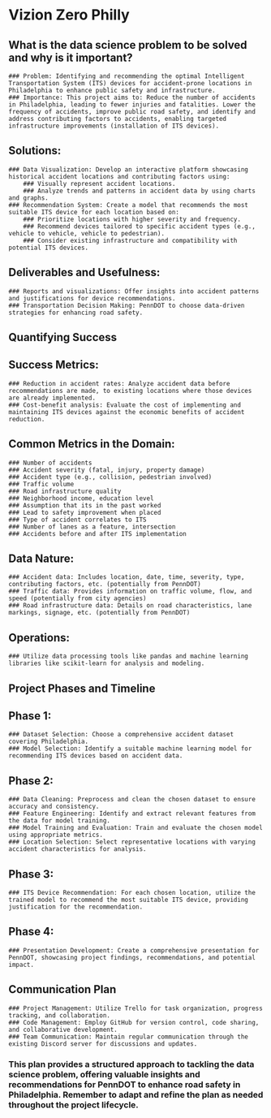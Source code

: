 # Vizion Zero Philly

## What is the data science problem to be solved and why is it important?
    ### Problem: Identifying and recommending the optimal Intelligent Transportation System (ITS) devices for accident-prone locations in Philadelphia to enhance public safety and infrastructure.
    ### Importance: This project aims to: Reduce the number of accidents in Philadelphia, leading to fewer injuries and fatalities. Lower the frequency of accidents, improve public road safety, and identify and address contributing factors to accidents, enabling targeted infrastructure improvements (installation of ITS devices).
## Solutions:
    ### Data Visualization: Develop an interactive platform showcasing historical accident locations and contributing factors using:
        ### Visually represent accident locations.
        ### Analyze trends and patterns in accident data by using charts and graphs.
    ### Recommendation System: Create a model that recommends the most suitable ITS device for each location based on:
        ### Prioritize locations with higher severity and frequency.
        ### Recommend devices tailored to specific accident types (e.g., vehicle to vehicle, vehicle to pedestrian).
        ### Consider existing infrastructure and compatibility with potential ITS devices.

## Deliverables and Usefulness:
    ### Reports and visualizations: Offer insights into accident patterns and justifications for device recommendations.
    ### Transportation Decision Making: PennDOT to choose data-driven strategies for enhancing road safety.

## Quantifying Success
## Success Metrics:
    ### Reduction in accident rates: Analyze accident data before recommendations are made, to existing locations where those devices are already implemented.
    ### Cost-benefit analysis: Evaluate the cost of implementing and maintaining ITS devices against the economic benefits of accident reduction.

## Common Metrics in the Domain:
    ### Number of accidents
    ### Accident severity (fatal, injury, property damage)
    ### Accident type (e.g., collision, pedestrian involved)
    ### Traffic volume
    ### Road infrastructure quality
    ### Neighborhood income, education level
    ### Assumption that its in the past worked
    ### Lead to safety improvement when placed
    ### Type of accident correlates to ITS
    ### Number of lanes as a feature, intersection
    ### Accidents before and after ITS implementation

## Data Nature:
    ### Accident data: Includes location, date, time, severity, type, contributing factors, etc. (potentially from PennDOT)
    ### Traffic data: Provides information on traffic volume, flow, and speed (potentially from city agencies)
    ### Road infrastructure data: Details on road characteristics, lane markings, signage, etc. (potentially from PennDOT)
    
## Operations:
    ### Utilize data processing tools like pandas and machine learning libraries like scikit-learn for analysis and modeling.
    
## Project Phases and Timeline
## Phase 1:
    ### Dataset Selection: Choose a comprehensive accident dataset covering Philadelphia.
    ### Model Selection: Identify a suitable machine learning model for recommending ITS devices based on accident data.
## Phase 2:
    ### Data Cleaning: Preprocess and clean the chosen dataset to ensure accuracy and consistency.
    ### Feature Engineering: Identify and extract relevant features from the data for model training.
    ### Model Training and Evaluation: Train and evaluate the chosen model using appropriate metrics.
    ### Location Selection: Select representative locations with varying accident characteristics for analysis.
## Phase 3:
    ### ITS Device Recommendation: For each chosen location, utilize the trained model to recommend the most suitable ITS device, providing justification for the recommendation.
## Phase 4:
    ### Presentation Development: Create a comprehensive presentation for PennDOT, showcasing project findings, recommendations, and potential impact.
    
## Communication Plan
    ### Project Management: Utilize Trello for task organization, progress tracking, and collaboration.
    ### Code Management: Employ GitHub for version control, code sharing, and collaborative development.
    ### Team Communication: Maintain regular communication through the existing Discord server for discussions and updates.

### This plan provides a structured approach to tackling the data science problem, offering valuable insights and recommendations for PennDOT to enhance road safety in Philadelphia. Remember to adapt and refine the plan as needed throughout the project lifecycle.
